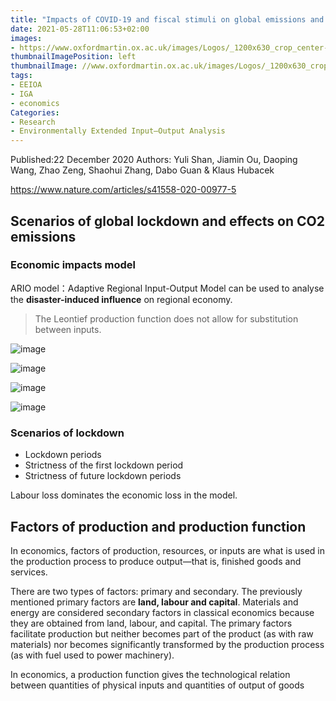 ```yaml
---
title: "Impacts of COVID-19 and fiscal stimuli on global emissions and the Paris Agreement"
date: 2021-05-28T11:06:53+02:00
images:
- https://www.oxfordmartin.ox.ac.uk/images/Logos/_1200x630_crop_center-center_82_none/nature-climatechange.jpg?mtime=1558191728
thumbnailImagePosition: left
thumbnailImage: //www.oxfordmartin.ox.ac.uk/images/Logos/_1200x630_crop_center-center_82_none/nature-climatechange.jpg?mtime=1558191728
tags:
- EEIOA
- IGA
- economics
Categories:
- Research
- Environmentally Extended Input–Output Analysis
---
```



Published:22 December 2020
Authors: Yuli Shan, Jiamin Ou, Daoping Wang, Zhao Zeng, Shaohui Zhang, Dabo Guan & Klaus Hubacek

https://www.nature.com/articles/s41558-020-00977-5

## Scenarios of global lockdown and effects on CO2 emissions


### Economic impacts model
ARIO model：Adaptive Regional Input-Output Model can be used to analyse the **disaster-induced influence** on regional economy.
> The Leontief production function does not allow for substitution between inputs.

![image](https://user-images.githubusercontent.com/65668613/120094429-9ce06d00-c120-11eb-8d78-d96f8c8dc16b.png)

![image](https://user-images.githubusercontent.com/65668613/120094549-432c7280-c121-11eb-9f4d-884b780bed15.png)

![image](https://user-images.githubusercontent.com/65668613/120094738-7f140780-c122-11eb-9598-a2176ad51b5b.png)

![image](https://user-images.githubusercontent.com/65668613/120100284-471bbd00-c140-11eb-9545-422d647e8257.png)

### Scenarios of lockdown
* Lockdown periods
* Strictness of the first lockdown period
* Strictness of future lockdown periods

Labour loss dominates the economic loss in the model.

## Factors of production and production function


In economics, factors of production, resources, or inputs are what is used in the production process to produce output—that is, finished goods and services.

There are two types of factors: primary and secondary. The previously mentioned primary factors are **land, labour and capital**. Materials and energy are considered secondary factors in classical economics because they are obtained from land, labour, and capital. The primary factors facilitate production but neither becomes part of the product (as with raw materials) nor becomes significantly transformed by the production process (as with fuel used to power machinery).

In economics, a production function gives the technological relation between quantities of physical inputs and quantities of output of goods
